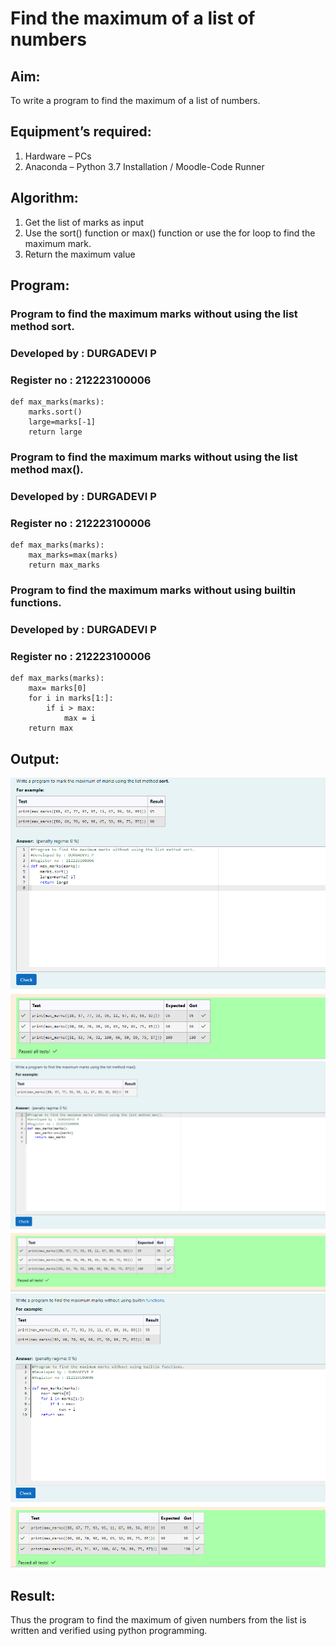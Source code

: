 # Find the maximum of a list of numbers
## Aim:
To write a program to find the maximum of a list of numbers.
## Equipment’s required:
1.	Hardware – PCs
2.	Anaconda – Python 3.7 Installation / Moodle-Code Runner
## Algorithm:
1.	Get the list of marks as input
2.	Use the sort() function or max() function or use the for loop to find the maximum mark.
3.	Return the maximum value
## Program:
### Program to find the maximum marks without using the list method sort.
### Developed by : DURGADEVI P
### Register no : 212223100006
```
def max_marks(marks):
    marks.sort()
    large=marks[-1]
    return large
```
### Program to find the maximum marks without using the list method max().
### Developed by : DURGADEVI P
### Register no : 212223100006
```
def max_marks(marks):
    max_marks=max(marks)
    return max_marks
```
### Program to find the maximum marks without using builtin functions.
### Developed by : DURGADEVI P
### Register no : 212223100006
```
def max_marks(marks):
    max= marks[0]
    for i in marks[1:]:
        if i > max:
            max = i
    return max
```
## Output:

![output](/max%201.png)
![output](/max%202.png)
![output](/max%203.png)
## Result:
Thus the program to find the maximum of given numbers from the list is written and verified using python programming.
